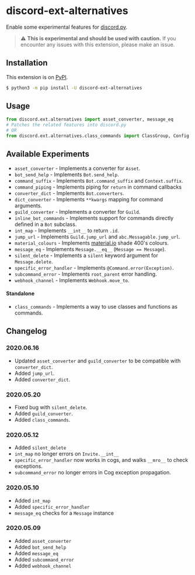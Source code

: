 # discord-ext-alternatives
Enable some experimental features for [discord.py](https://github.com/Rapptz/discord.py/).

> ⚠️ **This is experimental and should be used with caution.**
> If you encounter any issues with this extension, please make an issue.

## Installation

This extension is on [PyPI](https://pypi.org/project/discord-ext-alternatives/).

```sh
$ python3 -m pip install -U discord-ext-alternatives
```

## Usage

```py
from discord.ext.alternatives import asset_converter, message_eq
# Patches the related features into discord.py
# OR
from discord.ext.alternatives.class_commands import ClassGroup, Config
```

## Available Experiments

- `asset_converter` - Implements a converter for ``Asset``.
- `bot_send_help` - Implements `Bot.send_help`.
- `command_suffix` - Implements `Bot.command_suffix` and `Context.suffix`.
- `command_piping` - Implements piping for `return` in command callbacks
- `converter_dict` - Implements `Bot.converters`.
- `dict_converter` - Implements `**kwargs` mapping for command arguments.
- `guild_converter` - Implements a converter for ``Guild``.
- `inline_bot_commands` - Implements support for commands directly defined in a `Bot` subclass.
- `int_map` - Implements `__int__` to return `.id`.
- `jump_url` - Implements `Guild.jump_url` and `abc.Messagable.jump_url`.
- `material_colours` - Implements [material.io](https://material.io/resources/color/) shade 400's colours.
- `message_eq` - Implements `Message.__eq__` (`Message == Message`).
- `silent_delete` - Implements a `silent` keyword argument for `Message.delete`.
- `specific_error_handler` - Implements `@Command.error(Exception)`.
- `subcommand_error` - Implements `root_parent` error handling.
- `webhook_channel` - Implements `Webhook.move_to`.

#### Standalone
- `class_commands` - Implements a way to use classes and functions as commands.

## Changelog

### 2020.06.16

- Updated `asset_converter` and `guild_converter` to be compatible with `converter_dict`.
- Added `jump_url`.
- Added `converter_dict`.

### 2020.05.20

- Fixed bug with `silent_delete`.
- Added `guild_converter`.
- Added `class_commands`.

### 2020.05.12

- Added `silent_delete`
- `int_map` no longer errors on `Invite.__int__`
- `specific_error_handler` now works in cogs, and walks `__mro__` to check exceptions.
- `subcommand_error` no longer errors in Cog exception propagation.

### 2020.05.10

- Added `int_map`
- Added `specific_error_handler`
- `message_eq` checks for a ``Message`` instance

### 2020.05.09

- Added `asset_converter`
- Added `bot_send_help`
- Added `message_eq`
- Added `subcommand_error`
- Added `webhook_channel`
